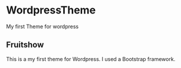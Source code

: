 # WordpressTheme
My first Theme for wordpress

## Fruitshow
This is a my first theme for Wordpress. I used a Bootstrap framework.
